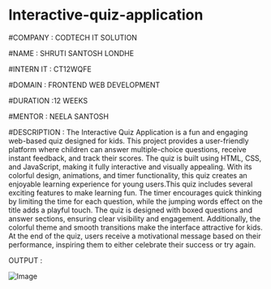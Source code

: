 # Interactive-quiz-application

#COMPANY : CODTECH IT SOLUTION

#NAME : SHRUTI SANTOSH LONDHE

#INTERN IT : CT12WQFE

#DOMAIN :  FRONTEND WEB DEVELOPMENT

#DURATION :12 WEEKS

#MENTOR : NEELA SANTOSH

#DESCRIPTION : The Interactive Quiz Application is a fun and engaging web-based quiz designed for kids. This project provides a user-friendly platform where children can answer multiple-choice questions, receive instant feedback, and track their scores. The quiz is built using HTML, CSS, and JavaScript, making it fully interactive and visually appealing. With its colorful design, animations, and timer functionality, this quiz creates an enjoyable learning experience for young users.This quiz includes several exciting features to make learning fun. The timer encourages quick thinking by limiting the time for each question, while the jumping words effect on the title adds a playful touch. The quiz is designed with boxed questions and answer sections, ensuring clear visibility and engagement. Additionally, the colorful theme and smooth transitions make the interface attractive for kids. At the end of the quiz, users receive a motivational message based on their performance, inspiring them to either celebrate their success or try again.

OUTPUT : 

![Image](https://github.com/user-attachments/assets/c85d0ad1-471f-4402-aa5d-eeb5973eee9e)
